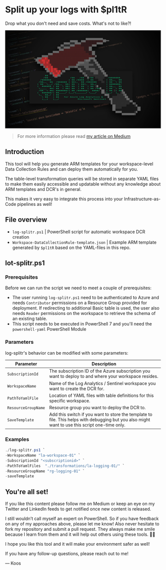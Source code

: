# Split up your logs with $pl1tR
Drop what you don't need and save costs. What's not to like?!

![SplitR logo](.images/splitr-logo.jpg)

> For more information please read [my article on Medium](https://koosg.medium.com/split-up-your-logs-with-pl1tr-3ab3c76e3125)

## Introduction

This tool will help you generate ARM templates for your workspace-level Data Collection Rules and can deploy them automatically for you.

The table-level transformation queries will be stored in separate YAML files to make them easily accessible and updatable without any knowledge about ARM templates and DCR's in general.

This makes it very easy to integrate this process into your Infrastructure-as-Code pipelines as well!

## File overview

* `log-splitr.ps1` | PowerShell script for automatic workspace DCR creation
* `Workspace-DataCollectionRule-template.json` | Example ARM template generated by `$pl1tR` based on the YAML-files in this repo.

## lot-splitr.ps1

### Prerequisites

Before we can run the script we need to meet a couple of prerequisites:

* The user running `log-splitr.ps1` need to be authenticated to Azure and needs `Contributor` permissions on a Resource Group provided for deployment. If redirecting to additional Basic table is used, the user also needs `Reader` permissions on the workspace to retrieve the schema of an existing table.
* This script needs to be executed in PowerShell 7 and you'll need the `powershell-yaml` PowerShell Module

### Parameters

log-splitr's behavior can be modified with some parameters:

| Parameter | Description |
| --- | --- |
| `SubscriptionId` | The subscription ID of the Azure subscription you want to deploy to and where your workspace resides. |
| `WorkspaceName` | Name of the Log Analytics / Sentinel workspace you want to create the DCR for. |
| `PathToYamlFile` | Location of YAML files with table definitions for this specific workspace. |
| `ResourceGroupName` | Resource group you want to deploy the DCR to. |
| `SaveTemplate` | Add this switch if you want to store the template to file. This helps with debugging but you also might want to use this script one-time only. |

### Examples

```PowerShell
./log-splitr.ps1 `
-WorkspaceName "la-workspace-01" `
-SubscriptionId "<subscriptionid>" `
-PathToYamlFiles  "./transformations/la-logging-01/" `
-ResourceGroupName "rg-logging-01" `
-saveTemplate
```

## You're all set!

If you like this content please follow me on Medium or keep an eye on my Twitter and LinkedIn feeds to get notified once new content is released.

I still wouldn’t call myself an expert on PowerShell. So if you have feedback on any of my approaches above, please let me know! Also never hesitate to fork my repository and submit a pull request. They always make me smile because I learn from them and it will help out others using these tools. 👌🏻

I hope you like this tool and it will make your environment safer as well!

If you have any follow-up questions, please reach out to me!

— Koos
